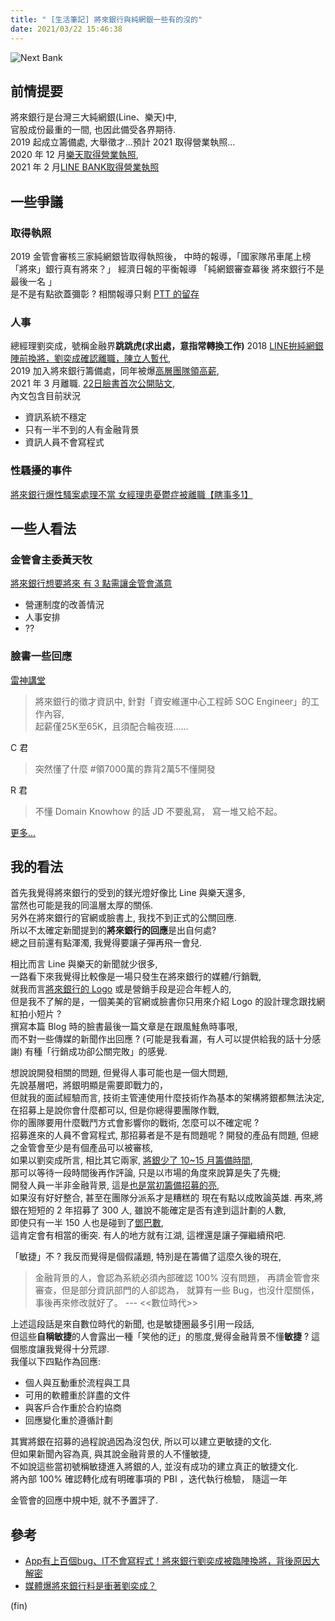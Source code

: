 ```yaml
---
title: " [生活筆記] 將來銀行與純網銀一些有的沒的"
date: 2021/03/22 15:46:38
---
```


![Next Bank](https://www.nextbank.com.tw/images/img-logos_02.webp)

## 前情提要

將來銀行是台灣三大純網銀(Line、樂天)中,  
官股成份最重的一間, 也因此備受各界期待.  
2019 起成立籌備處, 大舉徵才…預計 2021 取得營業執照…  
2020 年 12 月[樂天取得營業執照](https://finance.technews.tw/2020/12/09/rakuten-bank-obtain-a-business-license-to-officially-operate/),  
2021 年 2 月[LINE BANK取得營業執照](https://ctee.com.tw/news/finance/414166.html)

## 一些爭議

### 取得執照

2019 金管會審核三家純網銀皆取得執照後，
中時的報導，「國家隊吊車尾上榜 「將來」銀行真有將來？」
經濟日報的平衡報導 「純網銀審查幕後 將來銀行不是最後一名 」  
是不是有點欲蓋彌彰 ? 相關報導只剩 [PTT 的留存](https://pttcareers.com/Finance/1TIHhlWc)

### 人事

總經理劉奕成，號稱金融界**跳跳虎(求出處，意指常轉換工作)**
2018 [LINE拚純網銀陣前換將，劉奕成確認離職，陳立人暫代](https://www.bnext.com.tw/article/51037/ic-liu-resign-from-line-financial-taiwan),  
2019 加入將來銀行籌備處，同年被爆[高層團隊領高薪](https://ec.ltn.com.tw/article/breakingnews/2898753),  
2021 年 3 月離職. [22日臉書首次公開貼文](https://www.facebook.com/icheng.liu/posts/10223510081007502),  
內文包含目前狀況

- 資訊系統不穩定  
- 只有一半不到的人有金融背景
- 資訊人員不會寫程式  

### 性騷擾的事件

[將來銀行爆性騷案處理不當 女經理患憂鬱症被離職【瞎事多1】](https://tw.news.yahoo.com/news/%E5%B0%87%E4%BE%86%E9%8A%80%E8%A1%8C%E7%88%86%E6%80%A7%E9%A8%B7%E6%A1%88%E8%99%95%E7%90%86%E4%B8%8D%E7%95%B6-%E5%A5%B3%E7%B6%93%E7%90%86%E6%82%A3%E6%86%82%E9%AC%B1%E7%97%87%E8%A2%AB%E9%9B%A2%E8%81%B7-%E7%9E%8E%E4%BA%8B%E5%A4%9A1-033204011.html)

## 一些人看法

### 金管會主委黃天牧

[將來銀行想要將來 有 3 點需讓金管會滿意](https://ctee.com.tw/news/policy/433346.html)

- 營運制度的改善情況
- 人事安排
- ??

### 臉書一些回應

[雷神講堂](https://www.facebook.com/groups/rayforum/permalink/3799532576793539)  

> 將來銀行的徵才資訊中, 針對「資安維運中心工程師 SOC Engineer」的工作內容,  
> 起薪僅25K至65K，且須配合輪夜班......

C 君

> 突然懂了什麼 #領7000萬的靠背2萬5不懂開發

R 君

> 不懂 Domain Knowhow 的話 JD 不要亂寫，
> 寫一堆又給不起。

[更多…](https://www.facebook.com/search/posts/?q=%E5%B0%87%E4%BE%86%E9%8A%80%E8%A1%8C)

## 我的看法

首先我覺得將來銀行的受到的鎂光燈好像比 Line 與樂天還多,  
當然也可能是我的同溫層太厚的關係.  
另外在將來銀行的官網或臉書上, 我找不到正式的公關回應.  
所以不太確定新聞提到的**將來銀行的回應**是出自何處?  
總之目前還有點渾濁, 我覺得要讓子彈再飛一會兒.  

相比而言 Line 與樂天的新聞就少很多,  
一路看下來我覺得比較像是一場只發生在將來銀行的媒體/行銷戰,  
就我而言[將來銀行的 Logo](https://www.nextbank.com.tw/) 或是營銷手段是迎合年輕人的,  
但是我不了解的是，一個美美的官網或臉書你只用來介紹 Logo 的設計理念跟找網紅拍小短片 ?  
撰寫本篇 Blog 時的臉書最後一篇文章是在跟風鮭魚時事哏,  
而不對一些傳媒的新聞作出回應 ? (可能是我看漏，有人可以提供給我的話十分感謝)
有種「行銷成功卻公關完敗」的感覺.

想說說開發相關的問題, 但覺得人事可能也是一個大問題,  
先說基層吧，將銀明顯是需要即戰力的，  
但就我的面試經驗而言, 技術主管連使用什麼技術作為基本的架構將銀都無法決定,  
在招募上是說你會什麼都可以, 但是你總得要團隊作戰,  
你的團隊要用什麼戰鬥方式會影響你的戰術, 怎麼可以不確定呢 ?  
招募進來的人員不會寫程式, 那招募者是不是有問題呢 ?
開發的產品有問題, 但總之金管會至少是有個產品可以被審核,  
如果以劉奕成所言, 相比其它兩家, [將銀少了 10~15 月籌備時間](https://tw.appledaily.com/property/20210322/ZSXT3D6IL5FMRD7TCQG3GRQHJQ/),  
那可以等待一段時間後再作評論, 只是以市場的角度來說算是失了先機;  
開發人員一半非金融背景, 這是[也是當初籌備招募的亮](https://buzzorange.com/techorange/2020/08/28/online-bank-needs-new-prefessional/),  
如果沒有好好整合, 甚至在團隊分派系才是糟糕的
現在有點以成敗論英雄.
再來,將銀在短短的 2 年招募了 300 人, 雖說不能確定是否有達到這計劃的人數,  
即使只有一半 150 人也是碰到了[鄧巴數](https://zh.wikipedia.org/zh-tw/%E9%82%93%E5%B7%B4%E6%95%B0),  
這肯定會有相當的衝突.
有人的地方就有江湖, 這裡還是讓子彈繼續飛吧.

「敏捷」不 ? 我反而覺得是個假議題, 特別是在籌備了這麼久後的現在,  

> 金融背景的人，會認為系統必須內部確認 100% 沒有問題，
> 再請金管會來審查，但是部分資訊部門的人卻認為，
> 就算有一些 Bug，也沒什麼關係，事後再來修改就好了。 --- <<數位時代>>

上述這段話是來自數位時代的新聞, 也是敏捷圈最多引用一段話,  
但這些**自稱敏捷**的人會露出一種「笑他的迂」的態度,覺得金融背景不懂**敏捷** ?
這個態度讓我覺得十分荒謬.  
我僅以下四點作為回應:

- 個人與互動重於流程與工具  
- 可用的軟體重於詳盡的文件  
- 與客戶合作重於合約協商  
- 回應變化重於遵循計劃  

其實將銀在招募的過程說過因為沒包伏, 所以可以建立更敏捷的文化.  
但如果新聞內容為真, 與其說金融背景的人不懂敏捷,  
不如說這些當初號稱敏捷進入將銀的人, 並沒有成功的建立真正的敏捷文化.  
將內部 100% 確認轉化成有明確事項的 PBI ，迭代執行檢驗，
隨這一年

金管會的回應中規中矩, 就不予置評了.

## 參考

- [App有上百個bug、IT不會寫程式！將來銀行劉奕成被臨陣換將，背後原因大解密](https://www.bnext.com.tw/article/61864/nextbank-icliu)
- [媒體爆將來銀行料是衝著劉奕成？](https://www.storm.mg/article/1675977)

(fin)
